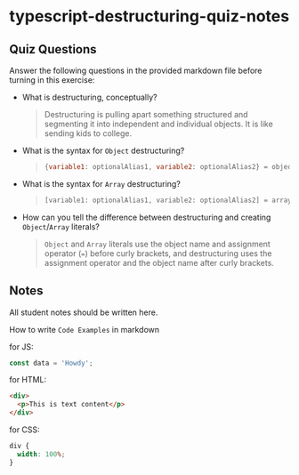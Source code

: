 # typescript-destructuring-quiz-notes

## Quiz Questions

Answer the following questions in the provided markdown file before turning in this exercise:

- What is destructuring, conceptually?

  > Destructuring is pulling apart something structured and segmenting it into independent and individual objects. It is like
  > sending kids to college.

- What is the syntax for `Object` destructuring?

  > ```javascript
  > {variable1: optionalAlias1, variable2: optionalAlias2} = objectWithPropertiesVariable1AndVariable2;
  > ```

- What is the syntax for `Array` destructuring?

  > ```javascript
  > [variable1: optionalAlias1, variable2: optionalAlias2] = arrayWithPropertiesVariable1AndVariable2;
  > ```

- How can you tell the difference between destructuring and creating `Object`/`Array` literals?

  > `Object` and `Array` literals use the object name and assignment operator (`=`) before curly brackets, and destructuring uses the assignment operator and the object name after curly brackets.

## Notes

All student notes should be written here.

How to write `Code Examples` in markdown

for JS:

```javascript
const data = 'Howdy';
```

for HTML:

```html
<div>
  <p>This is text content</p>
</div>
```

for CSS:

```css
div {
  width: 100%;
}
```
